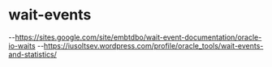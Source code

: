 # wait-events
--https://sites.google.com/site/embtdbo/wait-event-documentation/oracle-io-waits
--https://iusoltsev.wordpress.com/profile/oracle_tools/wait-events-and-statistics/
